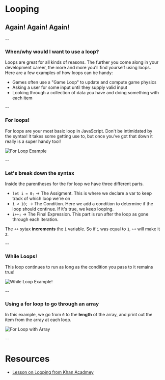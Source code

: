 # Looping
## Again! Again! Again!

--

### When/why would I want to use a loop?

Loops are great for all kinds of reasons. The further you come along in your development career, the more and more you'll
find yourself using loops. Here are a few examples of how loops can be handy:

- Games often use a "Game Loop" to update and compute game physics
- Asking a user for some input until they supply valid input
- Looking through a collection of data you have and doing something with each item

--

### For loops!

For loops are your most basic loop in JavaScript. Don't be intimidated by the syntax! It takes some getting use to, but
once you've got that down it really is a super handy tool!

![For Loop Example](ASSETS_PATH/fundamentals/loops/for-loop.png)

--

### Let's break down the syntax

Inside the parentheses for the for loop we have three different parts.
- `let i = 0;` -> The Assigment. This is where we declare a var to keep track of which loop we're on
- `i < 10;` -> The Condition. Here we add a condition to determine if the loop should continue. If it's true, we keep looping.
- `i++;` -> The Final Expression. This part is run after the loop as gone through each iteration.

The `++` sytax **increments** the `i` variable. So if `i` was equal to `1`, `++` will make it `2`.

--

### While Loops!

This loop continues to run as long as the condition you pass to it remains true!

![While Loop Example!](ASSETS_PATH/fundamentals/loops/while-loop.png)

--

### Using a for loop to go through an array

In this example, we go from `0` to the **length** of the array, and print out the item from the array at each loop.

![For Loop with Array](ASSETS_PATH/fundamentals/loops/for-array.png)

--

# Resources

- [Lesson on Looping from Khan Acadmey](https://www.khanacademy.org/computing/computer-programming/programming#looping)
